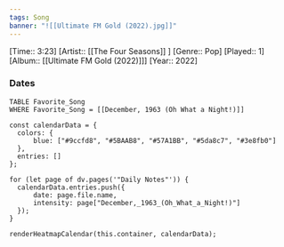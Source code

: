```yaml
---
tags: Song  
banner: "![[Ultimate FM Gold (2022).jpg]]"
---
```

[Time:: 3:23]
[Artist:: [[The Four Seasons]] ]
[Genre:: Pop]
[Played:: 1]
[Album:: [[Ultimate FM Gold (2022)]]]
[Year:: 2022]
### Dates
````dataview
TABLE Favorite_Song
WHERE Favorite_Song = [[December, 1963 (Oh What a Night!)]]
````

  ```dataviewjs
const calendarData = { 
	colors: { 
		blue: ["#9ccfd8", "#5BAAB8", "#57A1BB", "#5da8c7", "#3e8fb0"] 
	}, 
	entries: [] 
}; 

for (let page of dv.pages('"Daily Notes"')) { 
	calendarData.entries.push({ 
		date: page.file.name, 
		intensity: page["December,_1963_(Oh_What_a_Night!)"]
	}); 
} 

renderHeatmapCalendar(this.container, calendarData);
```
